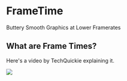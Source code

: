 # FrameTime
Buttery Smooth Graphics at Lower Framerates

## What are Frame Times?

Here's a video by TechQuickie explaining it.

[![](https://i.imgur.com/EVuoFyu.png)](https://youtu.be/2-2rwsZ2kSg?t=7s "Why are frame times important?")
